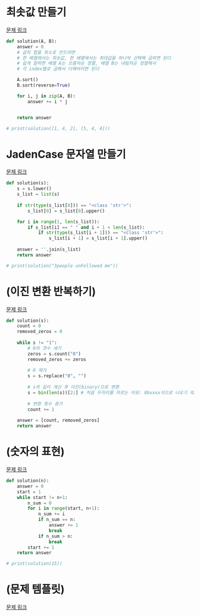 # 최솟값 만들기
[문제 링크](https://school.programmers.co.kr/learn/courses/30/lessons/12941)
```python
def solution(A, B):  
    answer = 0
    # 곱의 합을 최소로 만드려면
    # 한 배열에서는 최솟값, 한 배열에서는 최대값을 하나씩 선택해 곱하면 된다
    # 쉽게 말하면 배열 A는 오름차순 정렬, 배열 B는 내림차순 정렬헤서
    # 각 index별로 곱해서 더해버리면 된다

    A.sort()
    B.sort(reverse=True)

    for i, j in zip(A, B):
        answer += i * j


    return answer

# print(solution([1, 4, 2], [5, 4, 4]))

```

# JadenCase 문자열 만들기
[문제 링크](https://school.programmers.co.kr/learn/courses/30/lessons/12951)
```python
def solution(s):
    s = s.lower()
    s_list = list(s)
    
    if str(type(s_list[0])) == "<class 'str'>":
        s_list[0] = s_list[0].upper()

    for i in range(1, len(s_list)):
        if s_list[i] == " " and i + 1 < len(s_list):
            if str(type(s_list[i + 1])) == "<class 'str'>":
                s_list[i + 1] = s_list[i + 1].upper()
        
    answer = ''.join(s_list)
    return answer

# print(solution("3people unFollowed me"))

```

# (이진 변환 반복하기)
[문제 링크](https://school.programmers.co.kr/learn/courses/30/lessons/70129)
```python
def solution(s):
    count = 0
    removed_zeros = 0
    
    while s != "1":
        # 0의 갯수 세기
        zeros = s.count("0")
        removed_zeros += zeros
        
        # 0 제거
        s = s.replace("0", "")
        
        # s의 길이 계산 후 이진(binary)으로 변환
        s = bin(len(s))[2:] # 처음 두자리를 자르는 이유: 0bxxxx식으로 나오기 때문
        
        # 변환 횟수 증가
        count += 1
        
    answer = [count, removed_zeros]
    return answer

```

# (숫자의 표현)
[문제 링크](https://school.programmers.co.kr/learn/courses/30/lessons/12924)
```python
def solution(n):
    answer = 0
    start = 1
    while start != n+1:
        n_sum = 0
        for i in range(start, n+1):
            n_sum += i
            if n_sum == n:
                answer += 1
                break
            if n_sum > n:
                break
        start += 1
    return answer

# print(solution(15))


```

# (문제 템플릿)
[문제 링크]()
```python


```